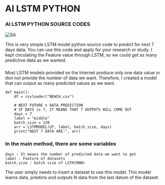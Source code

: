 # AI LSTM PYTHON
### AI LSTM PYTHON SOURCE CODES

![SA](https://user-images.githubusercontent.com/87653966/139011900-7d18fd90-e63c-46ce-ba2e-ef919dc0deba.PNG)


This is very simple LSTM model python source code to predict for next 7 days data. You can use this code and apply for your research or study. I kept circulating the Feature value through LSTM, so we could get as many predictive data as we wanted.

###
###

Most LSTM models provided on the Internet produce only one data value or don not provide the number of data we want. Therefore, I created a model that can output as many predicted values as we want.


    def main():
        df = csvloader("NEWCH.csv")

        # NEXT FUTURE n DATA PREDICTION
        # IF DAYS is 7, IT MEANS THAT 7 OUTPUTS WILL COME OUT
        days = 7
        label = "middle"
        batch_size = 120
        arr = LSTMMODEL(df, label, batch_size, days)
        print("NEXT 7 DATA ARE:", arr)
        
### In the main method, there are some variables

    days : It means the number of predicted data we want to get
    label : Feature of datasets
    batch_size : batch size of LSTM(RNN)


The user simply needs to insert a dataset to use this model. This model learns data, predicts and outputs N data from the last datum of the dataset.
